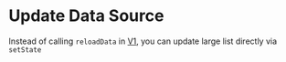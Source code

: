 # Update Data Source

Instead of calling `reloadData` in [V1](https://github.com/bolan9999/react-native-largelist/tree/V1), you can update large list directly via `setState`
